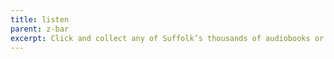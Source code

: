 ```yaml
---
title: listen
parent: z-bar
excerpt: Click and collect any of Suffolk’s thousands of audiobooks or download the latest titles to your device for free.
---
```

